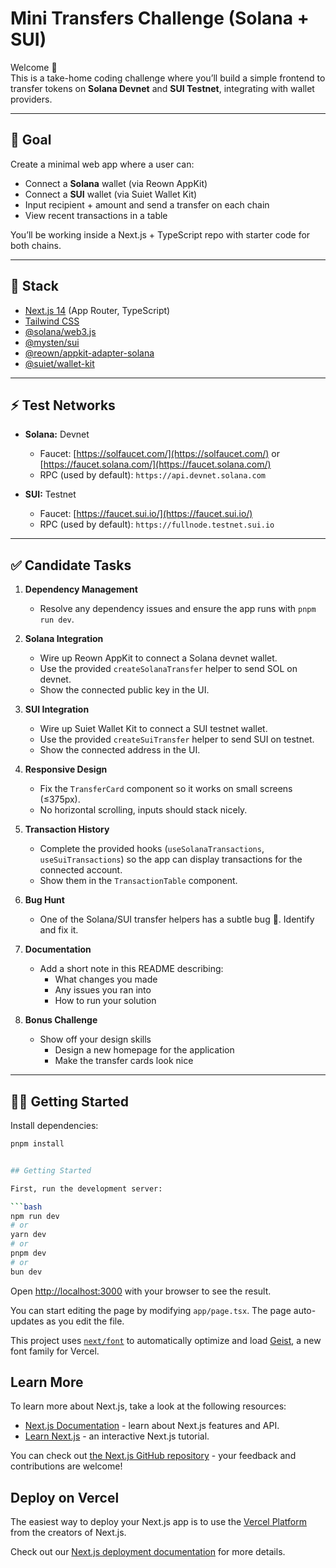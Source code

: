 # Mini Transfers Challenge (Solana + SUI)

Welcome 👋  
This is a take-home coding challenge where you’ll build a simple frontend to transfer tokens on **Solana Devnet** and **SUI Testnet**, integrating with wallet providers.

---

## 🎯 Goal

Create a minimal web app where a user can:

- Connect a **Solana** wallet (via Reown AppKit)  
- Connect a **SUI** wallet (via Suiet Wallet Kit)  
- Input recipient + amount and send a transfer on each chain  
- View recent transactions in a table  

You’ll be working inside a Next.js + TypeScript repo with starter code for both chains.

---

## 🧰 Stack

- [Next.js 14](https://nextjs.org/) (App Router, TypeScript)  
- [Tailwind CSS](https://tailwindcss.com/)  
- [@solana/web3.js](https://solana-labs.github.io/solana-web3.js/)  
- [@mysten/sui](https://www.npmjs.com/package/@mysten/sui)  
- [@reown/appkit-adapter-solana](https://www.npmjs.com/package/@reown/appkit-adapter-solana)  
- [@suiet/wallet-kit](https://kit.suiet.app/docs/QuickStart)  

---

## ⚡️ Test Networks

- **Solana:** Devnet  
  - Faucet: [https://solfaucet.com/](https://solfaucet.com/) or [https://faucet.solana.com/](https://faucet.solana.com/)  
  - RPC (used by default): `https://api.devnet.solana.com`

- **SUI:** Testnet  
  - Faucet: [https://faucet.sui.io/](https://faucet.sui.io/)  
  - RPC (used by default): `https://fullnode.testnet.sui.io`

---

## ✅ Candidate Tasks

1. **Dependency Management**
   - Resolve any dependency issues and ensure the app runs with `pnpm run dev`.

2. **Solana Integration**
   - Wire up Reown AppKit to connect a Solana devnet wallet.
   - Use the provided `createSolanaTransfer` helper to send SOL on devnet.
   - Show the connected public key in the UI.

3. **SUI Integration**
   - Wire up Suiet Wallet Kit to connect a SUI testnet wallet.
   - Use the provided `createSuiTransfer` helper to send SUI on testnet.
   - Show the connected address in the UI.

4. **Responsive Design**
   - Fix the `TransferCard` component so it works on small screens (≤375px).
   - No horizontal scrolling, inputs should stack nicely.

5. **Transaction History**
   - Complete the provided hooks (`useSolanaTransactions`, `useSuiTransactions`) so the app can display transactions for the connected account.
   - Show them in the `TransactionTable` component.

6. **Bug Hunt**
   - One of the Solana/SUI transfer helpers has a subtle bug 🐞. Identify and fix it.

7. **Documentation**
   - Add a short note in this README describing:
     - What changes you made
     - Any issues you ran into
     - How to run your solution

8. **Bonus Challenge**
   - Show off your design skills
     - Design a new homepage for the application
     - Make the transfer cards look nice  
---

## 🏃‍♀️ Getting Started

Install dependencies:

```bash
pnpm install


## Getting Started

First, run the development server:

```bash
npm run dev
# or
yarn dev
# or
pnpm dev
# or
bun dev
```

Open [http://localhost:3000](http://localhost:3000) with your browser to see the result.

You can start editing the page by modifying `app/page.tsx`. The page auto-updates as you edit the file.

This project uses [`next/font`](https://nextjs.org/docs/app/building-your-application/optimizing/fonts) to automatically optimize and load [Geist](https://vercel.com/font), a new font family for Vercel.

## Learn More

To learn more about Next.js, take a look at the following resources:

- [Next.js Documentation](https://nextjs.org/docs) - learn about Next.js features and API.
- [Learn Next.js](https://nextjs.org/learn) - an interactive Next.js tutorial.

You can check out [the Next.js GitHub repository](https://github.com/vercel/next.js) - your feedback and contributions are welcome!

## Deploy on Vercel

The easiest way to deploy your Next.js app is to use the [Vercel Platform](https://vercel.com/new?utm_medium=default-template&filter=next.js&utm_source=create-next-app&utm_campaign=create-next-app-readme) from the creators of Next.js.

Check out our [Next.js deployment documentation](https://nextjs.org/docs/app/building-your-application/deploying) for more details.
